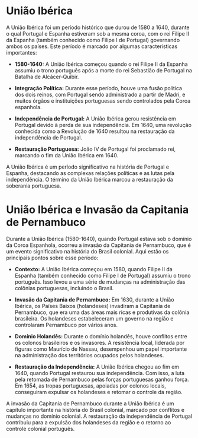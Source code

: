 # União Ibérica

A União Ibérica foi um período histórico que durou de 1580 a 1640, durante o qual Portugal e Espanha estiveram sob a mesma coroa, com o rei Filipe II da Espanha (também conhecido como Filipe I de Portugal) governando ambos os países. Este período é marcado por algumas características importantes:

- **1580-1640:** A União Ibérica começou quando o rei Filipe II da Espanha assumiu o trono português após a morte do rei Sebastião de Portugal na Batalha de Alcácer-Quibir.

- **Integração Política:** Durante esse período, houve uma fusão política dos dois reinos, com Portugal sendo administrado a partir de Madri, e muitos órgãos e instituições portuguesas sendo controlados pela Coroa espanhola.

- **Independência de Portugal:** A União Ibérica gerou resistência em Portugal devido à perda de sua independência. Em 1640, uma revolução conhecida como a Revolução de 1640 resultou na restauração da independência de Portugal.

- **Restauração Portuguesa:** João IV de Portugal foi proclamado rei, marcando o fim da União Ibérica em 1640.

A União Ibérica é um período significativo na história de Portugal e Espanha, destacando as complexas relações políticas e as lutas pela independência. O término da União Ibérica marcou a restauração da soberania portuguesa.


# União Ibérica e Invasão da Capitania de Pernambuco

Durante a União Ibérica (1580-1640), quando Portugal estava sob o domínio da Coroa Espanhola, ocorreu a invasão da Capitania de Pernambuco, que é um evento significativo na história do Brasil colonial. Aqui estão os principais pontos sobre esse período:

- **Contexto:** A União Ibérica começou em 1580, quando Filipe II da Espanha (também conhecido como Filipe I de Portugal) assumiu o trono português. Isso levou a uma série de mudanças na administração das colônias portuguesas, incluindo o Brasil.

- **Invasão da Capitania de Pernambuco:** Em 1630, durante a União Ibérica, os Países Baixos (holandeses) invadiram a Capitania de Pernambuco, que era uma das áreas mais ricas e produtivas da colônia brasileira. Os holandeses estabeleceram um governo na região e controlaram Pernambuco por vários anos.

- **Domínio Holandês:** Durante o domínio holandês, houve conflitos entre os colonos brasileiros e os invasores. A resistência local, liderada por figuras como Maurício de Nassau, desempenhou um papel importante na administração dos territórios ocupados pelos holandeses.

- **Restauração da Independência:** A União Ibérica chegou ao fim em 1640, quando Portugal restaurou sua independência. Com isso, a luta pela retomada de Pernambuco pelas forças portuguesas ganhou força. Em 1654, as tropas portuguesas, apoiadas por colonos locais, conseguiram expulsar os holandeses e retomar o controle da região.

A invasão da Capitania de Pernambuco durante a União Ibérica é um capítulo importante na história do Brasil colonial, marcado por conflitos e mudanças no domínio colonial. A restauração da independência de Portugal contribuiu para a expulsão dos holandeses da região e o retorno ao controle colonial português.
